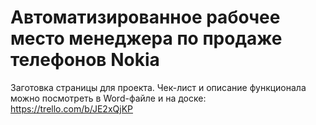 # Автоматизированное рабочее место менеджера по продаже телефонов Nokia

Заготовка страницы для проекта. Чек-лист и описание функционала можно посмотреть в Word-файле и на доске: https://trello.com/b/JE2xQjKP
